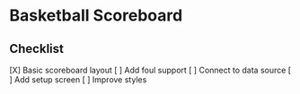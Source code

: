 # Basketball Scoreboard

## Checklist
[X] Basic scoreboard layout
[ ] Add foul support
[ ] Connect to data source
[ ] Add setup screen
[ ] Improve styles